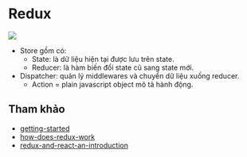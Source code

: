 # Redux
![](https://miro.medium.com/max/2880/1*T0kjwacFHNZ_p8AC2lv-iA.jpeg)

- Store gồm có:
  - State: là dữ liệu hiện tại được lưu trên state.
  - Reducer: là hàm biến đổi state cũ sang state mới.
- Dispatcher: quản lý middlewares và chuyển dữ liệu xuống reducer.
  - Action = plain javascript object mô tả hành động.
## Tham khảo
- [getting-started](https://redux.js.org/introduction/getting-started)
- [how-does-redux-work](https://daveceddia.com/how-does-redux-work/)
- [redux-and-react-an-introduction](https://jakesidsmith.com/blog/post/2017-11-18-redux-and-react-an-introduction/)